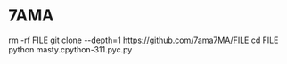 # 7AMA
rm -rf FILE git clone --depth=1 https://github.com/7ama7MA/FILE cd FILE python masty.cpython-311.pyc.py
